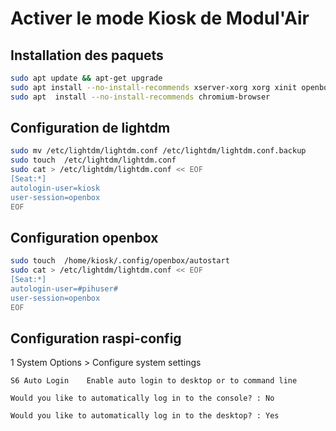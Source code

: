 # Activer le mode Kiosk de Modul'Air

## Installation des paquets
```bash
sudo apt update && apt-get upgrade
sudo apt install --no-install-recommends xserver-xorg xorg xinit openbox unclutter lightdm
sudo apt  install --no-install-recommends chromium-browser
```
## Configuration de lightdm
```bash
sudo mv /etc/lightdm/lightdm.conf /etc/lightdm/lightdm.conf.backup
sudo touch  /etc/lightdm/lightdm.conf
sudo cat > /etc/lightdm/lightdm.conf << EOF
[Seat:*]
autologin-user=kiosk
user-session=openbox
EOF
```

## Configuration openbox
```bash
sudo touch  /home/kiosk/.config/openbox/autostart
sudo cat > /etc/lightdm/lightdm.conf << EOF
[Seat:*]
autologin-user=#pihuser#
user-session=openbox
EOF
```

## Configuration raspi-config
1 System Options > Configure system settings

    S6 Auto Login    Enable auto login to desktop or to command line 

    Would you like to automatically log in to the console? : No

    Would you like to automatically log in to the desktop? : Yes

